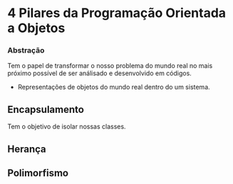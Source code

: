 # 4 Pilares da Programação Orientada a Objetos

### Abstração

Tem o papel de transformar o nosso problema do mundo real no mais próximo possível de ser análisado e desenvolvido em códigos.

- Representações de objetos do mundo real dentro do um sistema.

## Encapsulamento

Tem o objetivo de isolar nossas classes.

## Herança

## Polimorfismo
